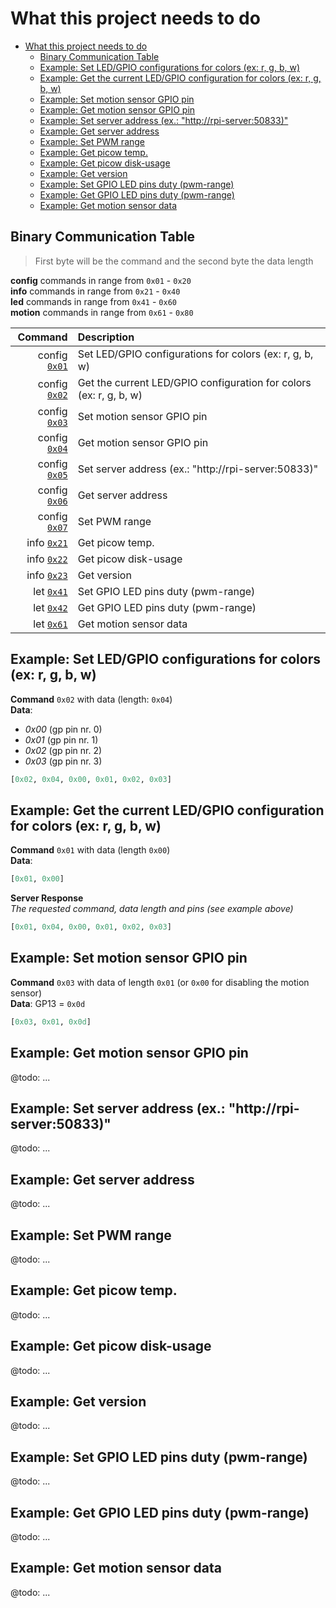 # What this project needs to do

- [What this project needs to do](#what-this-project-needs-to-do)
    - [Binary Communication Table](#binary-communication-table)
    - [Example: Set LED/GPIO configurations for colors (ex: r, g, b, w)](#0x01example)
    - [Example: Get the current LED/GPIO configuration for colors (ex: r, g, b, w)](#0x02example)
    - [Example: Set motion sensor GPIO pin](#0x03example)
    - [Example: Get motion sensor GPIO pin](#0x04example)
    - [Example: Set server address (ex.: "http://rpi-server:50833)"](#0x05example)
    - [Example: Get server address](#0x06example)
    - [Example: Set PWM range](#0x07example)
    - [Example: Get picow temp.](#0x21example)
    - [Example: Get picow disk-usage](#0x22example)
    - [Example: Get version](#0x23example)
    - [Example: Set GPIO LED pins duty (pwm-range)](#0x41example)
    - [Example: Get GPIO LED pins duty (pwm-range)](#0x42example)
    - [Example: Get motion sensor data](#0x61example)

## Binary Communication Table

> First byte will be the command and the second byte the data length

**config** commands in range from `0x01` - `0x20`  
**info** commands in range from `0x21` - `0x40`  
**led** commands in range from `0x41` - `0x60`  
**motion** commands in range from `0x61` - `0x80`  

|        Command                | Description |
| ----------------------------: | :---------- |
| config [`0x01`](#0x01example) | Set LED/GPIO configurations for colors (ex: r, g, b, w) |
| config [`0x02`](#0x02example) | Get the current LED/GPIO configuration for colors (ex: r, g, b, w) |
| config [`0x03`](#0x03example) | Set motion sensor GPIO pin |
| config [`0x04`](#0x04example) | Get motion sensor GPIO pin |
| config [`0x05`](#0x05example) | Set server address (ex.: "http://rpi-server:50833)" |
| config [`0x06`](#0x06example) | Get server address |
| config [`0x07`](#0x07example) | Set PWM range |
| info   [`0x21`](#0x21example) | Get picow temp. |
| info   [`0x22`](#0x22example) | Get picow disk-usage |
| info   [`0x23`](#0x23example) | Get version |
| let    [`0x41`](#0x41example) | Set GPIO LED pins duty (pwm-range) |
| let    [`0x42`](#0x42example) | Get GPIO LED pins duty (pwm-range) |
| let    [`0x61`](#0x61example) | Get motion sensor data |

<a id="0x01example"></a>

## Example: Set LED/GPIO configurations for colors (ex: r, g, b, w)

**Command** `0x02` with data (length: `0x04`)  
**Data**:

-   _0x00_ (gp pin nr. 0)
-   _0x01_ (gp pin nr. 1)
-   _0x02_ (gp pin nr. 2)
-   _0x03_ (gp pin nr. 3)

```python
[0x02, 0x04, 0x00, 0x01, 0x02, 0x03]
```

<a id="0x02example"></a>

## Example: Get the current LED/GPIO configuration for colors (ex: r, g, b, w)

**Command** `0x01` with data (length `0x00`)  
**Data**:

```python
[0x01, 0x00]
```

**Server Response**  
*The requested command, data length and pins (see example above)*

```python
[0x01, 0x04, 0x00, 0x01, 0x02, 0x03]
```

<a id="0x03example"></a>

## Example: Set motion sensor GPIO pin

**Command** `0x03` with data of length `0x01` (or `0x00` for disabling the motion sensor)  
**Data**: GP13 = `0x0d`

```python
[0x03, 0x01, 0x0d]
```

<a id="0x04example"></a>

## Example: Get motion sensor GPIO pin

@todo: ...

<a id="0x05example"></a>

## Example: Set server address (ex.: "http://rpi-server:50833)"

@todo: ...

<a id="0x06example"></a>

## Example: Get server address

@todo: ...

<a id="0x07example"></a>

## Example: Set PWM range

@todo: ...

<a id="0x21example"></a>

## Example: Get picow temp.

@todo: ...

<a id="0x22example"></a>

## Example: Get picow disk-usage

@todo: ...

<a id="0x23example"></a>

## Example: Get version

@todo: ...

<a id="0x41example"></a>

## Example: Set GPIO LED pins duty (pwm-range)

@todo: ...

<a id="0x42example"></a>

## Example: Get GPIO LED pins duty (pwm-range)

@todo: ...

<a id="0x61example"></a>

## Example: Get motion sensor data

@todo: ...
